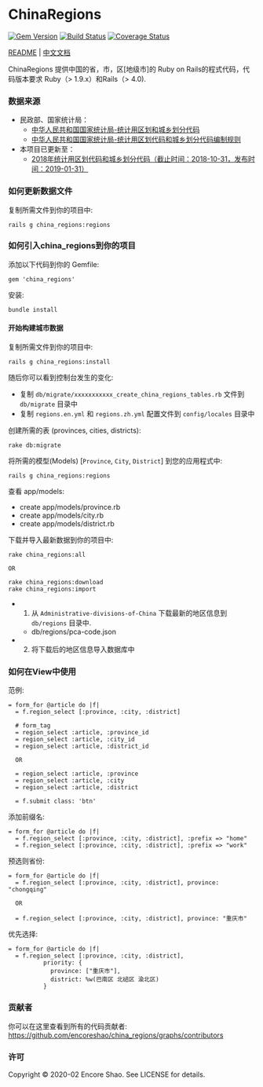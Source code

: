 # ChinaRegions

[![Gem Version](https://badge.fury.io/rb/china_regions.svg)](https://badge.fury.io/rb/china_regions)
[![Build Status](https://travis-ci.org/encoreshao/china_regions.svg?branch=master)](https://travis-ci.org/encoreshao/china_regions)
[![Coverage Status](https://coveralls.io/repos/github/encoreshao/china_regions/badge.svg)](https://coveralls.io/github/encoreshao/china_regions)

[README](README.md) | [中文文档](README.zh.md)

ChinaRegions 提供中国的省，市，区[地级市]的 Ruby on Rails的程式代码，代码版本要求 Ruby（> 1.9.x）和Rails（> 4.0).

### 数据来源

*   民政部、国家统计局：
    * [中华人民共和国国家统计局-统计用区划和城乡划分代码](http://www.stats.gov.cn/tjsj/tjbz/tjyqhdmhcxhfdm/)
    * [中华人民共和国国家统计局-统计用区划代码和城乡划分代码编制规则](http://www.stats.gov.cn/tjsj/tjbz/200911/t20091125_8667.html)
*   本项目已更新至：
    * [2018年统计用区划代码和城乡划分代码（截止时间：2018-10-31，发布时间：2019-01-31）](http://www.stats.gov.cn/tjsj/tjbz/tjyqhdmhcxhfdm/2018/index.html)

### 如何更新数据文件

复制所需文件到你的项目中:

```
rails g china_regions:regions
```

### 如何引入china_regions到你的项目

添加以下代码到你的 Gemfile:

```
gem 'china_regions'
```

安装:

```
bundle install
```

#### 开始构建城市数据

复制所需文件到你的项目中:

```
rails g china_regions:install
```

随后你可以看到控制台发生的变化:

- 复制 `db/migrate/xxxxxxxxxxx_create_china_regions_tables.rb` 文件到 `db/migrate` 目录中
- 复制 `regions.en.yml` 和 `regions.zh.yml` 配置文件到 `config/locales` 目录中

创建所需的表 (provinces, cities, districts):

```
rake db:migrate
```

将所需的模型(Models) [`Province`, `City`, `District`] 到您的应用程式中:

```
rails g china_regions:regions
```

查看 app/models:

- create  app/models/province.rb
- create  app/models/city.rb
- create  app/models/district.rb

下载并导入最新数据到你的项目中:

```
rake china_regions:all

OR

rake china_regions:download
rake china_regions:import
```

- 1. 从 `Administrative-divisions-of-China` 下载最新的地区信息到 `db/regions` 目录中.
  - db/regions/pca-code.json
- 2. 将下载后的地区信息导入数据库中

### 如何在View中使用

范例:

```
= form_for @article do |f|
  = f.region_select [:province, :city, :district]

  # form_tag
  = region_select :article, :province_id
  = region_select :article, :city_id
  = region_select :article, :district_id

  OR

  = region_select :article, :province
  = region_select :article, :city
  = region_select :article, :district

  = f.submit class: 'btn'
```

添加前缀名:

```
= form_for @article do |f|
  = f.region_select [:province, :city, :district], :prefix => "home"
  = f.region_select [:province, :city, :district], :prefix => "work"
```

预选则省份:

```
= form_for @article do |f|
  = f.region_select [:province, :city, :district], province: "chongqing"

  OR

  = f.region_select [:province, :city, :district], province: "重庆市"
```

优先选择:

```
= form_for @article do |f|
  = f.region_select [:province, :city, :district],
          priority: {
            province: ["重庆市"],
            district: %w(巴南区 北碚区 渝北区)
          }
```

### 贡献者

  你可以在这里查看到所有的代码贡献者: https://github.com/encoreshao/china_regions/graphs/contributors

### 许可

Copyright © 2020-02 Encore Shao. See LICENSE for details.

